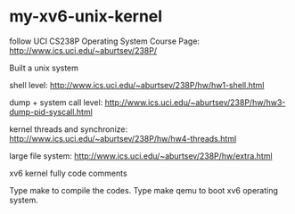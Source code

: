 # my-xv6-unix-kernel
follow UCI CS238P Operating System
Course Page: http://www.ics.uci.edu/~aburtsev/238P/

Built a unix system

shell level:
http://www.ics.uci.edu/~aburtsev/238P/hw/hw1-shell.html

dump + system call level:
http://www.ics.uci.edu/~aburtsev/238P/hw/hw3-dump-pid-syscall.html

kernel threads and synchronize:
http://www.ics.uci.edu/~aburtsev/238P/hw/hw4-threads.html

large file system:
http://www.ics.uci.edu/~aburtsev/238P/hw/extra.html

xv6 kernel fully code comments

Type make to compile the codes.
Type make qemu to boot xv6 operating system.
